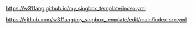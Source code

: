https://w311ang.github.io/my_singbox_template/index.yml

https://github.com/w311ang/my_singbox_template/edit/main/index-src.yml
